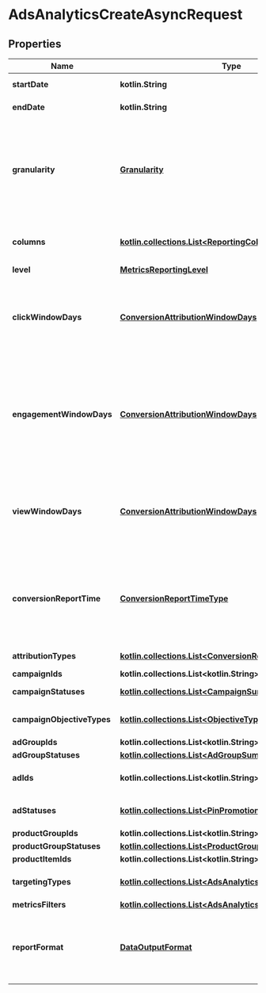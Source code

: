 
# AdsAnalyticsCreateAsyncRequest

## Properties
Name | Type | Description | Notes
------------ | ------------- | ------------- | -------------
**startDate** | **kotlin.String** | Metric report start date (UTC). Format: YYYY-MM-DD | 
**endDate** | **kotlin.String** | Metric report end date (UTC). Format: YYYY-MM-DD | 
**granularity** | [**Granularity**](Granularity.md) | TOTAL - metrics are aggregated over the specified date range.&lt;br&gt; DAY - metrics are broken down daily.&lt;br&gt; HOUR - metrics are broken down hourly.&lt;br&gt;WEEKLY - metrics are broken down weekly.&lt;br&gt;MONTHLY - metrics are broken down monthly | 
**columns** | [**kotlin.collections.List&lt;ReportingColumnAsync&gt;**](ReportingColumnAsync.md) | Metric and entity columns. Pin promotion and ad related columns are not supported for the Product Item level reports. | 
**level** | [**MetricsReportingLevel**](MetricsReportingLevel.md) | Level of the report | 
**clickWindowDays** | [**ConversionAttributionWindowDays**](ConversionAttributionWindowDays.md) | Number of days to use as the conversion attribution window for a pin click action. Applies to Pinterest Tag conversion metrics. Prior conversion tags use their defined attribution windows. If not specified, defaults to &#x60;30&#x60; days. |  [optional]
**engagementWindowDays** | [**ConversionAttributionWindowDays**](ConversionAttributionWindowDays.md) | Number of days to use as the conversion attribution window for an engagement action. Engagements include saves, closeups, link clicks, and carousel card swipes. Applies to Pinterest Tag conversion metrics. Prior conversion tags use their defined attribution windows. If not specified, defaults to &#x60;30&#x60; days. |  [optional]
**viewWindowDays** | [**ConversionAttributionWindowDays**](ConversionAttributionWindowDays.md) | Number of days to use as the conversion attribution window for a view action. Applies to Pinterest Tag conversion metrics. Prior conversion tags use their defined attribution windows. If not specified, defaults to &#x60;1&#x60; day. |  [optional]
**conversionReportTime** | [**ConversionReportTimeType**](ConversionReportTimeType.md) | The date by which the conversion metrics returned from this endpoint will be reported. There are two dates associated with a conversion event: the date that the user interacted with the ad, and the date that the user completed a conversion event. |  [optional]
**attributionTypes** | [**kotlin.collections.List&lt;ConversionReportAttributionType&gt;**](ConversionReportAttributionType.md) | List of types of attribution for the conversion report |  [optional]
**campaignIds** | **kotlin.collections.List&lt;kotlin.String&gt;** | List of campaign ids |  [optional]
**campaignStatuses** | [**kotlin.collections.List&lt;CampaignSummaryStatus&gt;**](CampaignSummaryStatus.md) | List of status values for filtering |  [optional]
**campaignObjectiveTypes** | [**kotlin.collections.List&lt;ObjectiveType&gt;**](ObjectiveType.md) | List of values for filtering. [\&quot;WEB_SESSIONS\&quot;] in BETA. |  [optional]
**adGroupIds** | **kotlin.collections.List&lt;kotlin.String&gt;** | List of ad group ids |  [optional]
**adGroupStatuses** | [**kotlin.collections.List&lt;AdGroupSummaryStatus&gt;**](AdGroupSummaryStatus.md) | List of values for filtering |  [optional]
**adIds** | **kotlin.collections.List&lt;kotlin.String&gt;** | List of ad ids [This parameter is no supported for Product Item Level Reports] |  [optional]
**adStatuses** | [**kotlin.collections.List&lt;PinPromotionSummaryStatus&gt;**](PinPromotionSummaryStatus.md) | List of values for filtering [This parameter is not supported for Product Item Level Reports] |  [optional]
**productGroupIds** | **kotlin.collections.List&lt;kotlin.String&gt;** | List of product group ids |  [optional]
**productGroupStatuses** | [**kotlin.collections.List&lt;ProductGroupSummaryStatus&gt;**](ProductGroupSummaryStatus.md) | List of values for filtering |  [optional]
**productItemIds** | **kotlin.collections.List&lt;kotlin.String&gt;** | List of product item ids |  [optional]
**targetingTypes** | [**kotlin.collections.List&lt;AdsAnalyticsTargetingType&gt;**](AdsAnalyticsTargetingType.md) | List of targeting types. Requires &#x60;level&#x60; to be a value ending in &#x60;_TARGETING&#x60;. |  [optional]
**metricsFilters** | [**kotlin.collections.List&lt;AdsAnalyticsMetricsFilter&gt;**](AdsAnalyticsMetricsFilter.md) | List of metrics filters |  [optional]
**reportFormat** | [**DataOutputFormat**](DataOutputFormat.md) | Specification for formatting the report data. Reports in JSON will not zero-fill metrics, whereas reports in CSV will. Both report formats will omit rows where all the columns are equal to 0. |  [optional]



